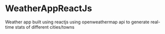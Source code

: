 # WeatherAppReactJs
Weather app built using reactjs using openweathermap api to generate real-time stats of different cities/towns
